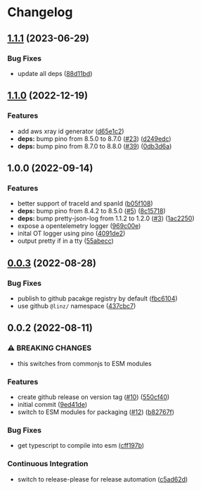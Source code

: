 # Changelog

## [1.1.1](https://github.com/linz/tracing-js/compare/v1.1.0...v1.1.1) (2023-06-29)


### Bug Fixes

* update all deps ([88d11bd](https://github.com/linz/tracing-js/commit/88d11bd33e6cc073e53d0a0a73879cef24d476be))

## [1.1.0](https://github.com/linz/tracing-js/compare/v1.0.0...v1.1.0) (2022-12-19)


### Features

* add aws xray id generator ([d65e1c2](https://github.com/linz/tracing-js/commit/d65e1c2faf9dcc158274869f0c757c0d3438fde7))
* **deps:** bump pino from 8.5.0 to 8.7.0 ([#23](https://github.com/linz/tracing-js/issues/23)) ([d249edc](https://github.com/linz/tracing-js/commit/d249edc2e4732a533376395554e7b9df2cbcba47))
* **deps:** bump pino from 8.7.0 to 8.8.0 ([#39](https://github.com/linz/tracing-js/issues/39)) ([0db3d6a](https://github.com/linz/tracing-js/commit/0db3d6a90cc97b2a5296baed12d1b43898410c68))

## 1.0.0 (2022-09-14)


### Features

* better support of traceId and spanId ([b05f108](https://github.com/linz/tracing-js/commit/b05f10898cb78b90969704a7ed2127a1764d783d))
* **deps:** bump pino from 8.4.2 to 8.5.0 ([#5](https://github.com/linz/tracing-js/issues/5)) ([8c15718](https://github.com/linz/tracing-js/commit/8c15718597b16d834e59b180c4a155787bceaf45))
* **deps:** bump pretty-json-log from 1.1.2 to 1.2.0 ([#3](https://github.com/linz/tracing-js/issues/3)) ([1ac2250](https://github.com/linz/tracing-js/commit/1ac2250f5e465690f1b4a6caee06dfeaba3bd2a7))
* expose a opentelemetry logger ([969c00e](https://github.com/linz/tracing-js/commit/969c00e9b63f22e75fce93520be431f3fc28ed98))
* inital OT logger using pino ([4091de2](https://github.com/linz/tracing-js/commit/4091de2f92bd4e891e4c5ecfca3aefc1ca2df381))
* output pretty if in a tty ([55abecc](https://github.com/linz/tracing-js/commit/55abecce01308262da0e88fe433df9e0541e51c1))

## [0.0.3](https://github.com/linz/template-javascript-hello-world/compare/v0.0.2...v0.0.3) (2022-08-28)

### Bug Fixes

- publish to github pacakge registry by default ([fbc6104](https://github.com/linz/template-javascript-hello-world/commit/fbc6104a098c703c5ff15126912315a34914ea20))
- use github `@linz/` namespace ([437cbc7](https://github.com/linz/template-javascript-hello-world/commit/437cbc785b38effbc43ee365f6c1046657b49d12))

## 0.0.2 (2022-08-11)

### ⚠ BREAKING CHANGES

- this switches from commonjs to ESM modules

### Features

- create github release on version tag ([#10](https://github.com/linz/template-javascript-hello-world/issues/10)) ([550cf40](https://github.com/linz/template-javascript-hello-world/commit/550cf406918c06faac6bf7b2e57500f5f4be621a))
- initial commit ([9ed41de](https://github.com/linz/template-javascript-hello-world/commit/9ed41de00ea3cf08eda07563bc444c124fb6814c))
- switch to ESM modules for packaging ([#12](https://github.com/linz/template-javascript-hello-world/issues/12)) ([b82767f](https://github.com/linz/template-javascript-hello-world/commit/b82767fa973324a23f9f6eb692147f603ea6a0cc))

### Bug Fixes

- get typescript to compile into esm ([cff197b](https://github.com/linz/template-javascript-hello-world/commit/cff197be277a9f13277f10276cc93d1a6835328e))

### Continuous Integration

- switch to release-please for release automation ([c5ad62d](https://github.com/linz/template-javascript-hello-world/commit/c5ad62d7fc96a198618bebb716702c56758e9824))
